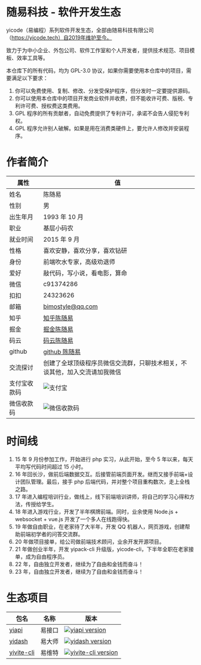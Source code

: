 # 随易科技 - 软件开发生态

yicode（易编程）系列软件开发生态，全部由随易科技有限公司（https://yicode.tech）自2019年维护至今。

致力于为中小企业、外包公司、软件工作室和个人开发者，提供技术规范、项目模板、效率工具等。

本仓库下的所有代码，均为 GPL-3.0 协议，如果你需要使用本仓库中的项目，需要满足以下要求：

1. 你可以免费使用、复制、修改、分发受保护程序，但分发时一定要提供源码。
2. 你可以使用本仓库中的项目开发商业软件并收费，但不能收许可费、版税、专利许可费、授权费这类费用。
3. GPL 程序的所有贡献者，自动免费提供了专利许可，承诺不会告人侵犯专利权。
4. GPL 程序允许别人破解。如果是用在消费类硬件上，要允许人修改并安装程序。

# 作者简介

| 属性         | 值                                                                         |
| ------------ | -------------------------------------------------------------------------- |
| 姓名         | 陈随易                                                                     |
| 性别         | 男                                                                         |
| 出生年月     | 1993 年 10 月                                                              |
| 职业         | 基层小码农                                                                 |
| 就业时间     | 2015 年 9 月                                                               |
| 性格         | 喜欢安静，喜欢分享，喜欢钻研                                               |
| 身份         | 前端吹水专家，高级劝退师                                                   |
| 爱好         | 敲代码，写小说，看电影，算命                                               |
| 微信         | c91374286                                                                  |
| 扣扣         | 24323626                                                                   |
| 邮箱         | bimostyle@qq.com                                                           |
| 知乎         | [知乎陈随易](https://www.zhihu.com/people/chensuiyi)                       |
| 掘金         | [掘金陈随易](https://juejin.im/user/1239904846873326)                      |
| 码云         | [码云陈随易](https://gitee.com/banshiweichen)                              |
| github       | [github 陈随易](https://github.com/chenbimo)                               |
| 交流探讨     | 创建了全球顶级程序员微信交流群，只聊技术相关，不谈其他，加入交流请加我微信 |
| 支付宝收款码 | ![支付宝](https://static.chensuiyi.com/alipay-qrcode.png)                  |
| 微信收款码   | ![微信收款码](https://static.chensuiyi.com/wepay-qrcode.png)               |

# 时间线

1. 15 年 9 月份参加工作，开始进行 php 实习，从此开始，至今 5 年以来，每天平均写代码时间超过 15 小时。
2. 16 年回长沙，做前后端数据交互。后接管前端页面开发。继而又接手前端+设计团队管理。最后，接手 php 后端代码，并对整个项目重构数次，走上全栈之路。
3. 17 年进入编程培训行业，做线上，线下前端培训讲师，将自己的学习心得和方法，传授给学生。
4. 18 年进入游戏行业，开发了半年棋牌前端。同时，业余使用 Node.js + websocket + vue.js 开发了一个多人在线跑得快。
5. 19 年做自由职业，在老家待了大半年，开发 QQ 机器人，网页游戏，创建帮助前端初学者的问答交流群。
6. 20 年做项目接单，给公司做前端技术顾问，业余开发开源项目。
7. 21 年做创业半年，开发 yipack-cli 升级版，yicode-cli，下半年全职在老家接单，成为自由程序员。
8. 22 年，自由独立开发者，继续为了自由和金钱而奋斗！
9. 23 年，自由独立开发者，继续为了自由和金钱而奋斗！

# 生态项目

| 包名                              | 名称   | 版本                                                                                                        |
| --------------------------------- | ------ | ----------------------------------------------------------------------------------------------------------- |
| [yiapi](packages/yiapi)           | 易接口 | [![yiapi version](https://img.shields.io/npm/v/@yicode/yiapi.svg?label=%20)](https://yicode.tech)           |
| [yidash](packages/yidash)         | 易大师 | [![yidash version](https://img.shields.io/npm/v/@yicode/yidash.svg?label=%20)](https://yicode.tech)         |
| [yivite-cli](packages/yivite-cli) | 易维特 | [![yivite-cli version](https://img.shields.io/npm/v/@yicode/yivite-cli.svg?label=%20)](https://yicode.tech) |
